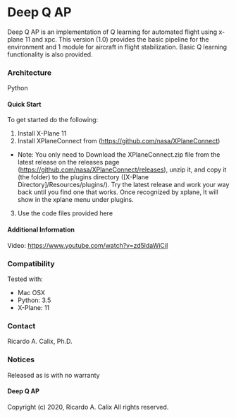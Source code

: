 # Deep Q AP
Deep Q AP is an implementation of Q learning for automated flight using x-plane 11 and xpc.
This version (1.0) provides the basic pipeline for the environment and 1 module for aircraft in flight stabilization. 
Basic Q learning functionality is also provided.

### Architecture
Python 

#### Quick Start
To get started do the following:

1. Install X-Plane 11
2. Install XPlaneConnect from (https://github.com/nasa/XPlaneConnect)
* Note: You only need to Download the XPlaneConnect.zip file from the latest release on the releases page (https://github.com/nasa/XPlaneConnect/releases), unzip it, and copy it (the folder) to the plugins directory ([X-Plane Directory]/Resources/plugins/). Try the latest release and work your way back until you find one that works. Once recognized by xplane, It will show in the xplane menu under plugins. 
3. Use the code files provided here

#### Additional Information
Video: https://www.youtube.com/watch?v=zd5ldaWiCjI

### Compatibility
Tested with:
* Mac OSX
* Python: 3.5
* X-Plane: 11

### Contact
Ricardo A. Calix, Ph.D.

### Notices
Released as is with no warranty

#### Deep Q AP
Copyright (c) 2020, Ricardo A. Calix All rights reserved.
